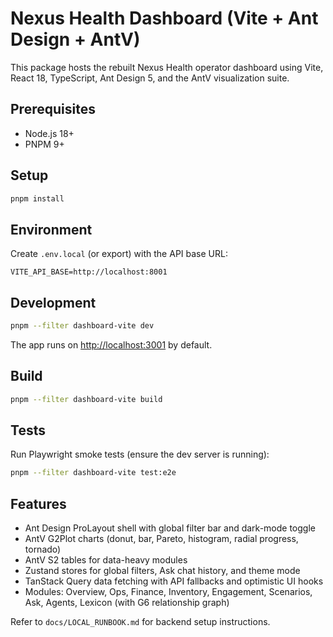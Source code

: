 # Nexus Health Dashboard (Vite + Ant Design + AntV)

This package hosts the rebuilt Nexus Health operator dashboard using Vite, React 18, TypeScript, Ant Design 5, and the AntV visualization suite.

## Prerequisites

- Node.js 18+
- PNPM 9+

## Setup

```bash
pnpm install
```

## Environment

Create `.env.local` (or export) with the API base URL:

```
VITE_API_BASE=http://localhost:8001
```

## Development

```bash
pnpm --filter dashboard-vite dev
```

The app runs on [http://localhost:3001](http://localhost:3001) by default.

## Build

```bash
pnpm --filter dashboard-vite build
```

## Tests

Run Playwright smoke tests (ensure the dev server is running):

```bash
pnpm --filter dashboard-vite test:e2e
```

## Features

- Ant Design ProLayout shell with global filter bar and dark-mode toggle
- AntV G2Plot charts (donut, bar, Pareto, histogram, radial progress, tornado)
- AntV S2 tables for data-heavy modules
- Zustand stores for global filters, Ask chat history, and theme mode
- TanStack Query data fetching with API fallbacks and optimistic UI hooks
- Modules: Overview, Ops, Finance, Inventory, Engagement, Scenarios, Ask, Agents, Lexicon (with G6 relationship graph)

Refer to `docs/LOCAL_RUNBOOK.md` for backend setup instructions.
